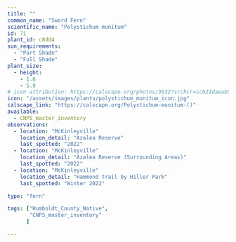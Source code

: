 ```yaml
---
title: ""
common_name: "Sword Fern"
scientific_name: "Polystichum munitum"
id: 71
plant_id: c8dd4
sun_requirements:
  - "Part Shade"
  - "Full Shade"
plant_size:
  - height: 
    - 1.6
    - 5.9
# icon attribution: https://calscape.org/photos/3032?srchcr=sc621daeab5df9c 
icon: "/assets/images/plants/polystichum_munitum_icon.jpg" 
calscape_link: "https://calscape.org/Polystichum-munitum-()"
available: 
  - CNPS_master_inventory
observations: 
  - location: "McKinleyville"
    location_detail: "Azalea Reserve"
    last_spotted: "2022"
  - location: "McKinleyville"
    location_detail: "Azalea Reserve (Surrounding Areas)"    
    last_spotted: "2022"
  - location: "McKinleyville"
    location_detail: "Hammond Trail by Hiller Park" 
    last_spotted: "Winter 2022"

type: "fern"

tags: ["Humboldt_County_Native",
       "CNPS_master_inventory"
      ]

---
```

